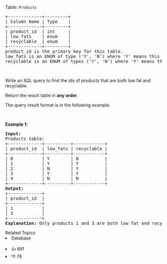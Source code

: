 <p>Table: <code>Products</code></p>

<pre>
+-------------+---------+
| Column Name | Type    |
+-------------+---------+
| product_id  | int     |
| low_fats    | enum    |
| recyclable  | enum    |
+-------------+---------+
product_id is the primary key for this table.
low_fats is an ENUM of type ('Y', 'N') where 'Y' means this product is low fat and 'N' means it is not.
recyclable is an ENUM of types ('Y', 'N') where 'Y' means this product is recyclable and 'N' means it is not.</pre>

<p>&nbsp;</p>

<p>Write an SQL query to find the ids of products that are both low fat and recyclable.</p>

<p>Return the result table in <strong>any order</strong>.</p>

<p>The query result format is in the following example.</p>

<p>&nbsp;</p> 
<p><strong class="example">Example 1:</strong></p>

<pre>
<strong>Input:</strong> 
Products table:
+-------------+----------+------------+
| product_id  | low_fats | recyclable |
+-------------+----------+------------+
| 0           | Y        | N          |
| 1           | Y        | Y          |
| 2           | N        | Y          |
| 3           | Y        | Y          |
| 4           | N        | N          |
+-------------+----------+------------+
<strong>Output:</strong> 
+-------------+
| product_id  |
+-------------+
| 1           |
| 3           |
+-------------+
<strong>Explanation:</strong> Only products 1 and 3 are both low fat and recyclable.
</pre>

<div><div>Related Topics</div><div><li>Database</li></div></div><br><div><li>👍 891</li><li>👎 76</li></div>